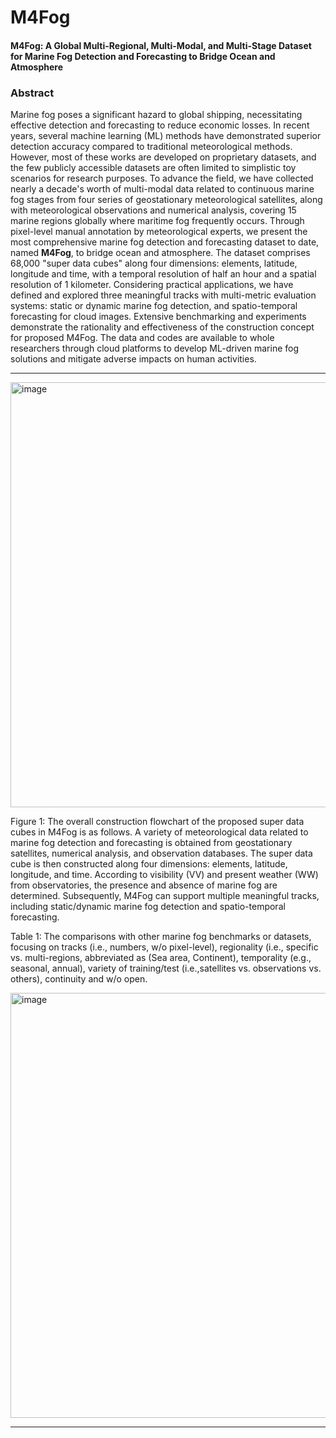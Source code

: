 # M4Fog
#### M4Fog: A Global Multi-Regional, Multi-Modal, and Multi-Stage Dataset for Marine Fog Detection and Forecasting to Bridge Ocean and Atmosphere

### Abstract
Marine fog poses a significant hazard to global shipping, necessitating effective detection and forecasting to reduce economic losses. In recent years, several machine learning (ML) methods have demonstrated superior detection accuracy compared to traditional meteorological methods. However, most of these works are developed on proprietary datasets, and the few publicly accessible datasets are often limited to simplistic toy scenarios for research purposes. To advance the field, we have collected nearly a decade's worth of multi-modal data related to continuous marine fog stages from four series of geostationary meteorological satellites, along with meteorological observations and numerical analysis, covering 15 marine regions globally where maritime fog frequently occurs. Through pixel-level manual annotation by meteorological experts, we present the most comprehensive marine fog detection and forecasting dataset to date, named **M4Fog**, to bridge ocean and atmosphere. The dataset comprises 68,000 "super data cubes" along four dimensions: elements, latitude, longitude and time, with a temporal resolution of half an hour and a spatial resolution of 1 kilometer. Considering practical applications, we have defined and explored three meaningful tracks with multi-metric evaluation systems: static or dynamic marine fog detection, and spatio-temporal forecasting for cloud images. Extensive benchmarking and experiments demonstrate the rationality and effectiveness of the construction concept for proposed M4Fog. The data and codes are available to whole researchers through cloud platforms to develop ML-driven marine fog solutions and mitigate adverse impacts on human activities.

----

<img width="680" alt="image" src="https://github.com/kaka0910/M4Fog/assets/23305257/59f058b1-2264-4d40-ac01-b9a8e2522436">

Figure 1: The overall construction flowchart of the proposed super data cubes in M4Fog is as follows. A variety of meteorological data related to marine fog detection and forecasting is obtained from geostationary satellites, numerical analysis, and observation databases. The super data cube is then constructed along four dimensions: elements, latitude, longitude, and time. According to visibility (VV) and present weather (WW) from observatories, the presence and absence of marine fog are determined. Subsequently, M4Fog can support multiple meaningful tracks, including static/dynamic marine fog detection and spatio-temporal forecasting.

Table 1: The comparisons with other marine fog benchmarks or datasets, focusing on tracks (i.e., numbers, w/o pixel-level), regionality (i.e., specific vs. multi-regions, abbreviated as (Sea area, Continent), temporality (e.g., seasonal, annual), variety of training/test (i.e.,satellites vs. observations vs. others), continuity and w/o open.

<img width="680" alt="image" src="https://github.com/kaka0910/M4Fog/assets/23305257/cf648c14-c2a7-4d31-adbf-9c7c386c31bc">

----
